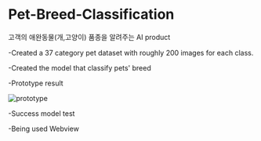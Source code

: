 # Pet-Breed-Classification
고객의 애완동물(개,고양이) 품종을 알려주는 AI product

-Created a 37 category pet dataset with roughly 200 images for each class.


-Created the model that classify pets' breed

-Prototype result 

![prototype](https://user-images.githubusercontent.com/55820321/90382378-a2048c00-e0b9-11ea-91e4-898d1bf32705.png)

-Success model test

-Being used Webview
